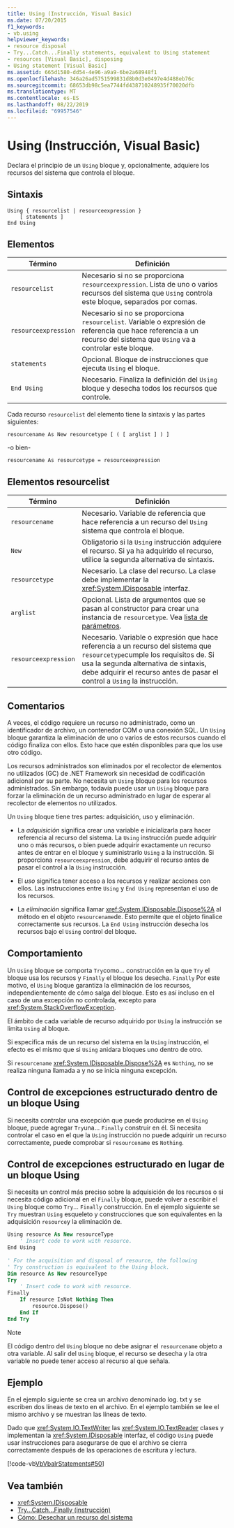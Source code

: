 ```yaml
---
title: Using (Instrucción, Visual Basic)
ms.date: 07/20/2015
f1_keywords:
- vb.using
helpviewer_keywords:
- resource disposal
- Try...Catch...Finally statements, equivalent to Using statement
- resources [Visual Basic], disposing
- Using statement [Visual Basic]
ms.assetid: 665d1580-dd54-4e96-a9a9-6be2a68948f1
ms.openlocfilehash: 346a26ad5751599831d8b0d3e0497e4d488eb76c
ms.sourcegitcommit: 68653db98c5ea7744fd438710248935f70020dfb
ms.translationtype: MT
ms.contentlocale: es-ES
ms.lasthandoff: 08/22/2019
ms.locfileid: "69957546"
---
```

# <a name="using-statement-visual-basic"></a>Using (Instrucción, Visual Basic)
Declara el principio de un `Using` bloque y, opcionalmente, adquiere los recursos del sistema que controla el bloque.  
  
## <a name="syntax"></a>Sintaxis  
  
```  
Using { resourcelist | resourceexpression }  
    [ statements ]  
End Using  
```  
  
## <a name="parts"></a>Elementos  
  
|Término|Definición|  
|---|---|  
|`resourcelist`|Necesario si no se proporciona `resourceexpression`. Lista de uno o varios recursos del sistema que `Using` controla este bloque, separados por comas.|  
|`resourceexpression`|Necesario si no se proporciona `resourcelist`. Variable o expresión de referencia que hace referencia a un recurso del sistema que `Using` va a controlar este bloque.|  
|`statements`|Opcional. Bloque de instrucciones que ejecuta `Using` el bloque.|  
|`End Using`|Necesario. Finaliza la definición del `Using` bloque y desecha todos los recursos que controle.|  
  
 Cada recurso `resourcelist` del elemento tiene la sintaxis y las partes siguientes:  
  
 `resourcename As New resourcetype [ ( [ arglist ] ) ]`  
  
 -o bien-  
  
 `resourcename As resourcetype = resourceexpression`  
  
## <a name="resourcelist-parts"></a>Elementos resourcelist  
  
|Término|Definición|  
|---|---|  
|`resourcename`|Necesario. Variable de referencia que hace referencia a un recurso del `Using` sistema que controla el bloque.|  
|`New`|Obligatorio si la `Using` instrucción adquiere el recurso. Si ya ha adquirido el recurso, utilice la segunda alternativa de sintaxis.|  
|`resourcetype`|Necesario. La clase del recurso. La clase debe implementar la <xref:System.IDisposable> interfaz.|  
|`arglist`|Opcional. Lista de argumentos que se pasan al constructor para crear una instancia de `resourcetype`. Vea [lista de parámetros](../../../visual-basic/language-reference/statements/parameter-list.md).|  
|`resourceexpression`|Necesario. Variable o expresión que hace referencia a un recurso del sistema que `resourcetype`cumple los requisitos de. Si usa la segunda alternativa de sintaxis, debe adquirir el recurso antes de pasar el control a `Using` la instrucción.|  
  
## <a name="remarks"></a>Comentarios  
 A veces, el código requiere un recurso no administrado, como un identificador de archivo, un contenedor COM o una conexión SQL. Un `Using` bloque garantiza la eliminación de uno o varios de estos recursos cuando el código finaliza con ellos. Esto hace que estén disponibles para que los use otro código.  
  
 Los recursos administrados son eliminados por el recolector de elementos no utilizados (GC) de .NET Framework sin necesidad de codificación adicional por su parte. No necesita un `Using` bloque para los recursos administrados. Sin embargo, todavía puede usar un `Using` bloque para forzar la eliminación de un recurso administrado en lugar de esperar al recolector de elementos no utilizados.  
  
 Un `Using` bloque tiene tres partes: adquisición, uso y eliminación.  
  
- La *adquisición* significa crear una variable e inicializarla para hacer referencia al recurso del sistema. La `Using` instrucción puede adquirir uno o más recursos, o bien puede adquirir exactamente un recurso antes de entrar en el bloque y suministrarlo `Using` a la instrucción. Si proporciona `resourceexpression`, debe adquirir el recurso antes de pasar el control a la `Using` instrucción.  
  
- El *uso* significa tener acceso a los recursos y realizar acciones con ellos. Las instrucciones entre `Using` y `End Using` representan el uso de los recursos.  
  
- La *eliminación* significa llamar <xref:System.IDisposable.Dispose%2A> al método en el objeto `resourcename`de. Esto permite que el objeto finalice correctamente sus recursos. La `End Using` instrucción desecha los recursos bajo el `Using` control del bloque.  
  
## <a name="behavior"></a>Comportamiento  
 Un `Using` bloque se comporta `Try`como... construcción en la que `Try` el bloque usa los recursos y `Finally` el bloque los desecha. `Finally` Por este motivo, el `Using` bloque garantiza la eliminación de los recursos, independientemente de cómo salga del bloque. Esto es así incluso en el caso de una excepción no controlada, excepto para <xref:System.StackOverflowException>.  
  
 El ámbito de cada variable de recurso adquirido por `Using` la instrucción se limita `Using` al bloque.  
  
 Si especifica más de un recurso del sistema en la `Using` instrucción, el efecto es el mismo que si `Using` anidara bloques uno dentro de otro.  
  
 Si `resourcename` <xref:System.IDisposable.Dispose%2A> es `Nothing`, no se realiza ninguna llamada a y no se inicia ninguna excepción.  
  
## <a name="structured-exception-handling-within-a-using-block"></a>Control de excepciones estructurado dentro de un bloque Using  
 Si necesita controlar una excepción que puede producirse en el `Using` bloque, puede agregar `Try`una... `Finally` construir en él. Si necesita controlar el caso en el que la `Using` instrucción no puede adquirir un recurso correctamente, puede comprobar si `resourcename` es `Nothing`.  
  
## <a name="structured-exception-handling-instead-of-a-using-block"></a>Control de excepciones estructurado en lugar de un bloque Using  
 Si necesita un control más preciso sobre la adquisición de los recursos o si necesita código adicional en el `Finally` bloque, puede volver a escribir el `Using` bloque como `Try`... `Finally` construcción. En el ejemplo siguiente se `Try` muestran `Using` esqueleto y construcciones que son equivalentes en la adquisición `resource`y la eliminación de.  
  
```vb  
Using resource As New resourceType   
    ' Insert code to work with resource.  
End Using  
  
' For the acquisition and disposal of resource, the following  
' Try construction is equivalent to the Using block.  
Dim resource As New resourceType  
Try   
    ' Insert code to work with resource.  
Finally   
    If resource IsNot Nothing Then  
        resource.Dispose()   
    End If  
End Try   
```  
  
> [!NOTE]
> El código dentro del `Using` bloque no debe asignar el `resourcename` objeto a otra variable. Al salir del `Using` bloque, el recurso se desecha y la otra variable no puede tener acceso al recurso al que señala.  
  
## <a name="example"></a>Ejemplo  
 En el ejemplo siguiente se crea un archivo denominado log. txt y se escriben dos líneas de texto en el archivo. En el ejemplo también se lee el mismo archivo y se muestran las líneas de texto.  
  
 Dado que <xref:System.IO.TextWriter> las <xref:System.IO.TextReader> clases y implementan la <xref:System.IDisposable> interfaz, el código `Using` puede usar instrucciones para asegurarse de que el archivo se cierra correctamente después de las operaciones de escritura y lectura.  
  
 [!code-vb[VbVbalrStatements#50](~/samples/snippets/visualbasic/VS_Snippets_VBCSharp/VbVbalrStatements/VB/Class1.vb#50)]  
  
## <a name="see-also"></a>Vea también

- <xref:System.IDisposable>
- [Try...Catch...Finally (instrucción)](../../../visual-basic/language-reference/statements/try-catch-finally-statement.md)
- [Cómo: Desechar un recurso del sistema](../../../visual-basic/programming-guide/language-features/control-flow/how-to-dispose-of-a-system-resource.md)
